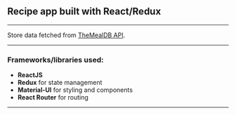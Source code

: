 ## Recipe app built with React/Redux

<!-- You can check out the LIVE project [**HERE**](https://e-commerce-mr.netlify.app/ 'Completed project'). -->

---

Store data fetched from [TheMealDB API](https://www.themealdb.com/api.php 'TheMealDB homepage').

---

### Frameworks/libraries used:

- **ReactJS**
- **Redux** for state management
- **Material-UI** for styling and components
- **React Router** for routing

---

<!--
### Screenshots of the live project:
 -->
